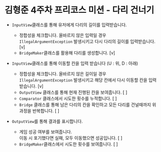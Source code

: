 # 김형준 4주차 프리코스 미션 - 다리 건너기

* `InputView`클래스를 통해 유저에게 다리의 길이를 입력받습니다.
  * 정합성을 체크합니다. 올바르지 않은 입력일 경우 `IllegalArgumentException` 발생시키고
  다시 다리의 길이를 입력받습니다. [v]
  * `BridgeMaker`클래스를 활용해 다리를 생성합니다. [v]


* `InputView`클래스를 통해 이동할 칸을 입력 받습니다 (U : 위, D : 아래)
  * 정합성을 체크합니다. 올바르지 않은 길이일 경우 `IllegalArgumentException` 발생시키고
  해당 칸에서 다시 이동할 칸을 입력 받습니다. [v]
  * `OutputView` 클래스를 통해 현재 진행된 칸을 보여줍니다. [ ]
  * `Comparator` 클래스에서 시도한 횟수를 누적합니다. [ ]
  * `Bridge` 클래스를 통해 남은 다리의 칸을 확인하고
  모든 다리를 건널때까지 위 과정을 반복합니다. [ ]


* `OutputView`를 통해 결과를 표시합니다.
  * 게임 성공 여부를 보여줍니다.  
  이동 시 포기했다면 실패, 모두 이동했으면 성공입니다. [ ]
  * `BridgeMaker`클래스에서 시도한 횟수를 보여줍니다. [ ]
